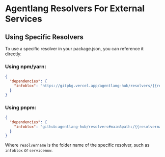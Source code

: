 # Agentlang Resolvers For External Services

## Using Specific Resolvers

To use a specific resolver in your package.json, you can reference it directly:

### Using npm/yarn:
```json
{
  "dependencies": {
    "infoblox": "https://gitpkg.vercel.app/agentlang-hub/resolvers/{{resolvername}}?main"
  }
}
```

### Using pnpm:
```json
{
  "dependencies": {
    "infoblox": "github:agentlang-hub/resolvers#main&path:/{{resolvername}}",
  }
}
```

Where `resolvername` is the folder name of the specific resolver, such as `infoblox` or `servicenow`.
